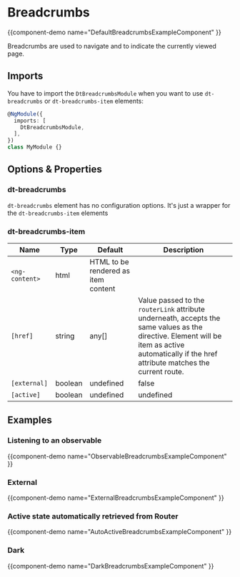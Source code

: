 # Breadcrumbs

{{component-demo name="DefaultBreadcrumbsExampleComponent" }}

Breadcrumbs are used to navigate and to indicate the currently viewed page.

## Imports

You have to import the `DtBreadcrumbsModule` when you want to use `dt-breadcrumbs` or `dt-breadcrumbs-item` elements:

```typescript
@NgModule({
  imports: [
    DtBreadcrumbsModule,
  ],
})
class MyModule {}
```

## Options & Properties

### dt-breadcrumbs

`dt-breadcrumbs` element has no configuration options. It's just a wrapper for the `dt-breadcrumbs-item` elements

### dt-breadcrumbs-item

| Name | Type | Default | Description |
| --- | --- | --- | --- |
| `<ng-content>` | html | HTML to be rendered as item content |
| `[href]` | string | any[] | Value passed to the `routerLink` attribute underneath, accepts the same values as the directive. Element will be item as active automatically if the href attribute matches the current route. |
| `[external]` | boolean | undefined | false | If empty or truthy parameter given, the `href` attribute will not be interpreted as internal router link but rather as en external href |
| `[active]` | boolean | undefined | undefined | Renders a text or a link if the parameter is true or false, respectively. If the parameter is not set, `dt-breadcrumbs-item` automatically determines, whether it should be rendered as an active by comparing the passed href value with the current route. |

## Examples

### Listening to an observable

{{component-demo name="ObservableBreadcrumbsExampleComponent" }}

### External

{{component-demo name="ExternalBreadcrumbsExampleComponent" }}

### Active state automatically retrieved from Router

{{component-demo name="AutoActiveBreadcrumbsExampleComponent" }}

### Dark

{{component-demo name="DarkBreadcrumbsExampleComponent" }}
